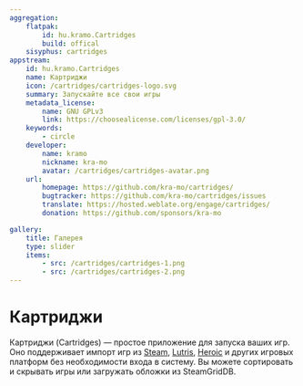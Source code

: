 ```yaml
---
aggregation:
    flatpak:
        id: hu.kramo.Cartridges
        build: offical
    sisyphus: cartridges
appstream:
    id: hu.kramo.Cartridges
    name: Картриджи
    icon: /cartridges/cartridges-logo.svg
    summary: Запускайте все свои игры
    metadata_license:
        name: GNU GPLv3
        link: https://choosealicense.com/licenses/gpl-3.0/
    keywords:
        - circle
    developer:
        name: kramo
        nickname: kra-mo
        avatar: /cartridges/cartridges-avatar.png
    url:
        homepage: https://github.com/kra-mo/cartridges/
        bugtracker: https://github.com/kra-mo/cartridges/issues
        translate: https://hosted.weblate.org/engage/cartridges/
        donation: https://github.com/sponsors/kra-mo

gallery:
    title: Галерея
    type: slider
    items:
        - src: /cartridges/cartridges-1.png
        - src: /cartridges/cartridges-2.png
---
```


# Картриджи

Картриджи (Cartridges) — простое приложение для запуска ваших игр. Оно поддерживает импорт игр из [Steam](/steam), [Lutris](/lutris), [Heroic](/heroic-games-launcher) и других игровых платформ без необходимости входа в систему. Вы можете сортировать и скрывать игры или загружать обложки из SteamGridDB.

<AGWGallery />

<!--@include: @apps/_parts/install/content-repo.md-->
<!--@include: @apps/_parts/install/content-flatpak.md-->
